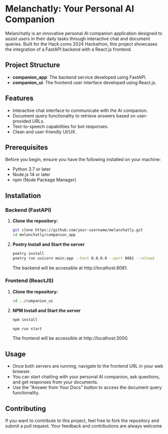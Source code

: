 # Melanchatly: Your Personal AI Companion

Melanchatly is an innovative personal AI companion application designed to assist users in their daily tasks through interactive chat and document queries. Built for the Hack.coms 2024 Hackathon, this project showcases the integration of a FastAPI backend with a React.js frontend.

## Project Structure

- **companion_app**: The backend service developed using FastAPI.
- **companion_ui**: The frontend user interface developed using React.js.

## Features

- Interactive chat interface to communicate with the AI companion.
- Document query functionality to retrieve answers based on user-provided URLs.
- Text-to-speech capabilities for bot responses.
- Clean and user-friendly UI/UX.

## Prerequisites

Before you begin, ensure you have the following installed on your machine:

- Python 3.7 or later
- Node.js 14 or later
- npm (Node Package Manager)

## Installation

### Backend (FastAPI)

1. **Clone the repository:**

   ```bash
   git clone https://github.com/your-username/melanchatly.git
   cd melanchatly/companion_app
   ```

2. **Poetry Install and Start the server**

   ```bash
   poetry install
   poetry run uvicorn main:app --host 0.0.0.0 --port 8081 --reload
   ```

   The backend will be accessible at http://localhost:8081.

### Frontend (ReactJS)

1. **Clone the repository:**

   ```bash
   cd ../companion_ui
   ```

2. **NPM Install and Start the server**

   ```bash
   npm install

   npm run start
   ```

   The frontend will be accessible at http://localhost:3000.

## Usage

- Once both servers are running, navigate to the frontend URL in your web browser.
- You can start chatting with your personal AI companion, ask questions, and get responses from your documents.
- Use the "Answer from Your Docs" button to access the document query functionality.

## Contributing

If you want to contribute to this project, feel free to fork the repository and submit a pull request. Your feedback and contributions are always welcome

